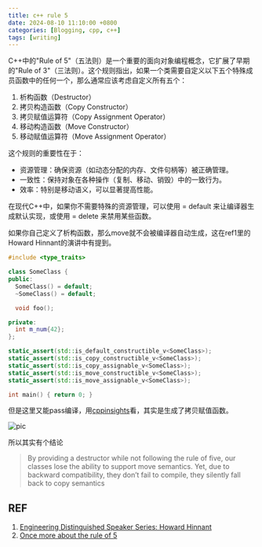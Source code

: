 ```yaml
---
title: c++ rule 5
date: 2024-08-10 11:10:00 +0800
categories: [Blogging, cpp, c++]
tags: [writing]
---
```



C++中的"Rule of 5"（五法则）是一个重要的面向对象编程概念，它扩展了早期的"Rule of 3"（三法则）。这个规则指出，如果一个类需要自定义以下五个特殊成员函数中的任何一个，那么通常应该考虑自定义所有五个：

1. 析构函数（Destructor）
2. 拷贝构造函数（Copy Constructor）
3. 拷贝赋值运算符（Copy Assignment Operator）
4. 移动构造函数（Move Constructor）
5. 移动赋值运算符（Move Assignment Operator）

这个规则的重要性在于：

+ 资源管理：确保资源（如动态分配的内存、文件句柄等）被正确管理。
+ 一致性：保持对象在各种操作（复制、移动、销毁）中的一致行为。
+ 效率：特别是移动语义，可以显著提高性能。

在现代C++中，如果你不需要特殊的资源管理，可以使用 = default 来让编译器生成默认实现，或使用 = delete 来禁用某些函数。

如果你自己定义了析构函数，那么move就不会被编译器自动生成，这在ref1里的Howard Hinnant的演讲中有提到。

```cpp
#include <type_traits>

class SomeClass {
public:
  SomeClass() = default;
  ~SomeClass() = default;

  void foo();

private:
  int m_num{42};
};

static_assert(std::is_default_constructible_v<SomeClass>);
static_assert(std::is_copy_constructible_v<SomeClass>);
static_assert(std::is_copy_assignable_v<SomeClass>);
static_assert(std::is_move_constructible_v<SomeClass>);
static_assert(std::is_move_assignable_v<SomeClass>);

int main() { return 0; }
```

但是这里又能pass编译，用[cppinsights](https://cppinsights.io/about.html)看，其实是生成了拷贝赋值函数。

![pic](https://www.sandordargo.com/assets/img/hinnant-table.jpg)

所以其实有个结论

> By providing a destructor while not following the rule of five, our classes lose the ability to support move semantics. Yet, due to backward compatibility, they don’t fail to compile, they silently fall back to copy semantics

## REF

1. [Engineering Distinguished Speaker Series: Howard Hinnant](https://www.youtube.com/watch?v=vLinb2fgkHk)
2. [Once more about the rule of 5](https://www.sandordargo.com/blog/2024/07/31/rule-of-5-once-again)
